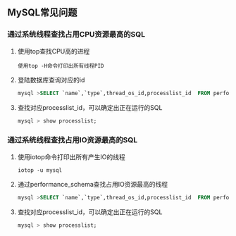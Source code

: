 ## MySQL常见问题

### 通过系统线程查找占用CPU资源最高的SQL

1. 使用top查找CPU高的进程

   ```shell
   使用top -H命令打印出所有线程PID
   ```

2. 登陆数据库查询对应的id

   ```sql
   mysql >SELECT `name`,`type`,thread_os_id,processlist_id  FROM performance_schema.`threads` WHERE  thread_os_id=102626;
   ```

3. 查找对应processlist_id，可以确定出正在运行的SQL

   ```sql
   mysql > show processlist;
   ```

### 通过系统线程查找占用IO资源最高的SQL

1. 使用iotop命令打印出所有产生IO的线程

   ```shell
   iotop -u mysql
   ```

2. 通过performance_schema查找占用IO资源最高的线程

   ```sql
   mysql >SELECT `name`,`type`,thread_os_id,processlist_id  FROM performance_schema.`threads` WHERE  thread_os_id=210142;
   ```

3. 查找对应processlist_id，可以确定出正在运行的SQL 

   ```sql
   mysql > show processlist;
